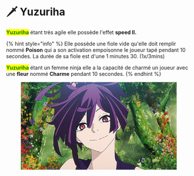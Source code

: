 # 🗡 Yuzuriha

<mark style="color:green;">**Yuzuriha**</mark> étant très agile elle possède l'effet **speed II.**

{% hint style="info" %}
Elle possède une fiole vide qu'elle doit remplir nommé **Poison** qui a son activation empoisonne le joueur tapé pendant 10 secondes. La durée de sa fiole est d'une 1 minutes 30. (1x/3mins)

<mark style="color:green;">**Yuzuriha**</mark> étant un femme ninja elle a la capacité de charmé un joueur avec une **fleur**  nommé **Charme** pendant 10 secondes.
{% endhint %}

<figure><img src="../../../../../.gitbook/assets/tumblr_328823e455d6d971c57a258e008e6db9_666a3da8_640.gif" alt=""><figcaption></figcaption></figure>
